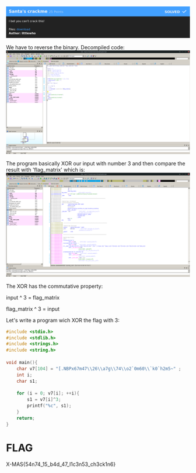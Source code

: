 ![Santa's crackme intro](src/Santa's_crackme_intro.png)

We have to reverse the binary. Decompiled code:
![Santa's crackme decompiled](src/Santa's_crackme_decompiled.png)

The program basically XOR our input with number 3 and then compare the result with 'flag_matrix' which is:
![Santa's crackme string](src/Santa's_crackme_string.png)

The XOR has the commutative property:

input ^ 3 = flag_matrix

flag_matrix ^ 3 = input

Let's write a program wich XOR the flag with 3:
```c
#include <stdio.h>
#include <stdlib.h>
#include <strings.h>
#include <string.h>

void main(){
	char v7[104] = "[.NBPx67m47\\26\\a7g\\74\\o2`0m60\\`k0`h2m5~" ;
	int i;
	char s1;

	for (i = 0; v7[i]; ++i){
		s1 = v7[i]^3;
		printf("%c", s1);
	}
	return;
}
```

# FLAG
X-MAS{54n74_15_b4d_47_l1c3n53_ch3ck1n6}
